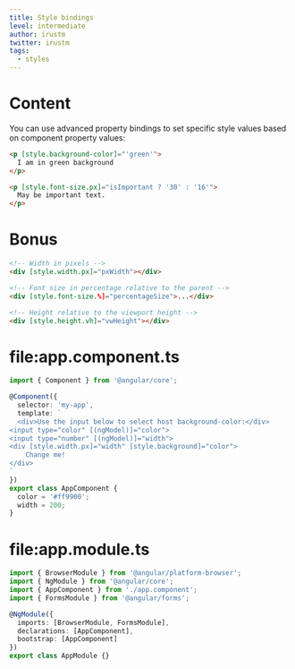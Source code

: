 ```yaml
---
title: Style bindings
level: intermediate
author: irustm
twitter: irustm
tags:
  - styles
---
```

# Content
You can use advanced property bindings to set specific style values based on component property values: 

```html
<p [style.background-color]="'green'">
  I am in green background
</p>

<p [style.font-size.px]="isImportant ? '30' : '16'">
  May be important text.
</p>
```


# Bonus

```html
<!-- Width in pixels -->
<div [style.width.px]="pxWidth"></div>

<!-- Font size in percentage relative to the parent -->
<div [style.font-size.%]="percentageSize">...</div>

<!-- Height relative to the viewport height -->
<div [style.height.vh]="vwHeight"></div>
```
# file:app.component.ts
```typescript 
import { Component } from '@angular/core';

@Component({
  selector: 'my-app',
  template: `
  <div>Use the input below to select host background-color:</div>
<input type="color" [(ngModel)]="color">
<input type="number" [(ngModel)]="width">
<div [style.width.px]="width" [style.background]="color">
    Change me!
</div> 
`
})
export class AppComponent {
  color = '#ff9900';
  width = 200;
}
```

# file:app.module.ts
```typescript  
import { BrowserModule } from '@angular/platform-browser';
import { NgModule } from '@angular/core';
import { AppComponent } from './app.component';
import { FormsModule } from '@angular/forms';

@NgModule({
  imports: [BrowserModule, FormsModule],
  declarations: [AppComponent],
  bootstrap: [AppComponent]
})
export class AppModule {}
```
